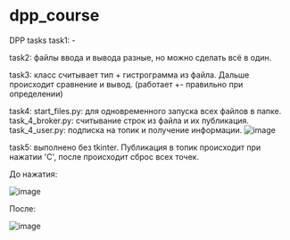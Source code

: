 # dpp_course
DPP tasks
task1: -

task2: файлы ввода и вывода разные, но можно сделать всё в один.

task3: класс считывает тип + гистрограмма из файла. Дальше происходит сравнение и вывод. (работает +- правильно при определении)

task4: start_files.py: для одновременного запуска всех файлов в папке.
       task_4_broker.py: считывание строк из файла и их публикация. 
       task_4_user.py: подписка на топик и получение информации. 
![image](https://user-images.githubusercontent.com/91193134/198955437-4a7688a7-8a25-4e66-9b6f-27ba2d7a967a.png)

task5: выполнено без tkinter. Публикация в топик происходит при нажатии 'C', после происходит сброс всех точек.

До нажатия:

![image](https://user-images.githubusercontent.com/91193134/200885423-54101cb3-84fb-4135-b9fa-2c906e141767.png)


После:

![image](https://user-images.githubusercontent.com/91193134/200885481-efbbf4cb-a767-4c25-93a4-7ed2a6cb5c81.png)

